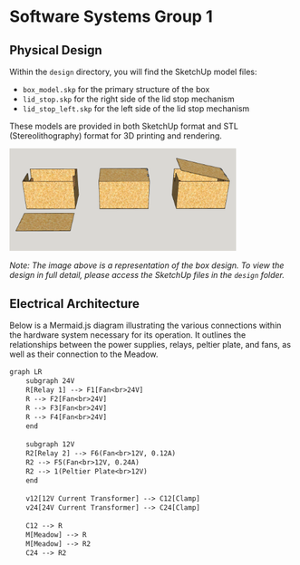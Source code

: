 # Software Systems Group 1

## Physical Design

Within the `design` directory, you will find the SketchUp model files:
- `box_model.skp` for the primary structure of the box
- `lid_stop.skp` for the right side of the lid stop mechanism
- `lid_stop_left.skp` for the left side of the lid stop mechanism

These models are provided in both SketchUp format and STL (Stereolithography) format for 3D printing and rendering.

<img src="./img/readme_box_design.png" alt="Box Design" width="400"/>

*Note: The image above is a representation of the box design. To view the design in full detail, please access the SketchUp files in the `design` folder.*

## Electrical Architecture

Below is a Mermaid.js diagram illustrating the various connections within the hardware system necessary for its operation. It outlines the relationships between the power supplies, relays, peltier plate, and fans, as well as their connection to the Meadow.

```mermaid
graph LR
    subgraph 24V
    R[Relay 1] --> F1[Fan<br>24V]
    R --> F2[Fan<br>24V]
    R --> F3[Fan<br>24V]
    R --> F4[Fan<br>24V]
    end

    subgraph 12V
    R2[Relay 2] --> F6(Fan<br>12V, 0.12A)
    R2 --> F5(Fan<br>12V, 0.24A)
    R2 --> 1(Peltier Plate<br>12V)
    end

    v12[12V Current Transformer] --> C12[Clamp]
    v24[24V Current Transformer] --> C24[Clamp]
    
    C12 --> R
    M[Meadow] --> R
    M[Meadow] --> R2
    C24 --> R2
```
